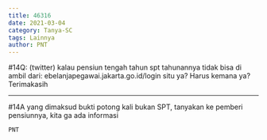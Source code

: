 ```yaml
---
title: 46316
date: 2021-03-04
category: Tanya-SC
tags: Lainnya
author: PNT
---
```


#14Q: (twitter) kalau pensiun tengah tahun spt tahunannya tidak bisa di ambil dari: ebelanjapegawai.jakarta.go.id/login situ ya? Harus kemana ya? Terimakasih

---

#14A yang dimaksud bukti potong kali bukan SPT, tanyakan ke pemberi pensiunnya, kita ga ada informasi

`PNT`
